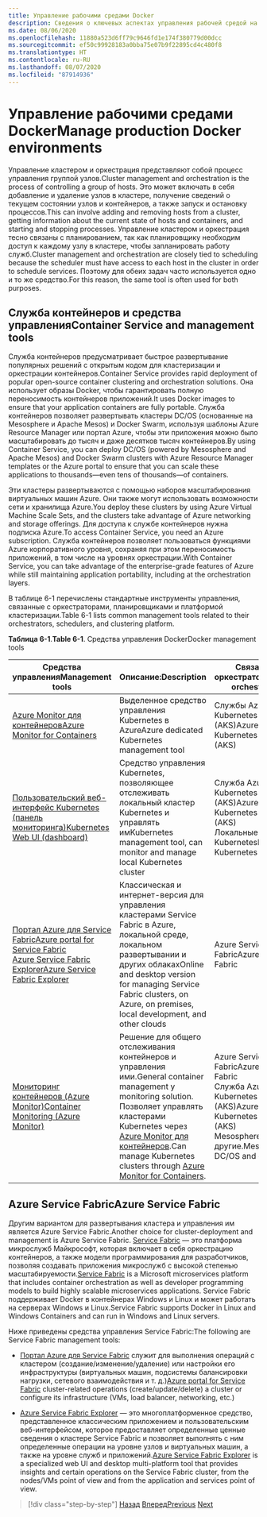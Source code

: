 ```yaml
---
title: Управление рабочими средами Docker
description: Сведения о ключевых аспектах управления рабочей средой на базе контейнеров.
ms.date: 08/06/2020
ms.openlocfilehash: 11880a523d6ff79c9646fd1e174f380779d00dcc
ms.sourcegitcommit: ef50c99928183a0bba75e07b9f22895cd4c480f8
ms.translationtype: HT
ms.contentlocale: ru-RU
ms.lasthandoff: 08/07/2020
ms.locfileid: "87914936"
---
```

# <a name="manage-production-docker-environments"></a><span data-ttu-id="2f567-103">Управление рабочими средами Docker</span><span class="sxs-lookup"><span data-stu-id="2f567-103">Manage production Docker environments</span></span>

<span data-ttu-id="2f567-104">Управление кластером и оркестрация представляют собой процесс управления группой узлов.</span><span class="sxs-lookup"><span data-stu-id="2f567-104">Cluster management and orchestration is the process of controlling a group of hosts.</span></span> <span data-ttu-id="2f567-105">Это может включать в себя добавление и удаление узлов в кластере, получение сведений о текущем состоянии узлов и контейнеров, а также запуск и остановку процессов.</span><span class="sxs-lookup"><span data-stu-id="2f567-105">This can involve adding and removing hosts from a cluster, getting information about the current state of hosts and containers, and starting and stopping processes.</span></span> <span data-ttu-id="2f567-106">Управление кластером и оркестрация тесно связаны с планированием, так как планировщику необходим доступ к каждому узлу в кластере, чтобы запланировать работу служб.</span><span class="sxs-lookup"><span data-stu-id="2f567-106">Cluster management and orchestration are closely tied to scheduling because the scheduler must have access to each host in the cluster in order to schedule services.</span></span> <span data-ttu-id="2f567-107">Поэтому для обеих задач часто используется одно и то же средство.</span><span class="sxs-lookup"><span data-stu-id="2f567-107">For this reason, the same tool is often used for both purposes.</span></span>

## <a name="container-service-and-management-tools"></a><span data-ttu-id="2f567-108">Служба контейнеров и средства управления</span><span class="sxs-lookup"><span data-stu-id="2f567-108">Container Service and management tools</span></span>

<span data-ttu-id="2f567-109">Служба контейнеров предусматривает быстрое развертывание популярных решений с открытым кодом для кластеризации и оркестрации контейнеров.</span><span class="sxs-lookup"><span data-stu-id="2f567-109">Container Service provides rapid deployment of popular open-source container clustering and orchestration solutions.</span></span> <span data-ttu-id="2f567-110">Она использует образы Docker, чтобы гарантировать полную переносимость контейнеров приложений.</span><span class="sxs-lookup"><span data-stu-id="2f567-110">It uses Docker images to ensure that your application containers are fully portable.</span></span> <span data-ttu-id="2f567-111">Служба контейнеров позволяет развертывать кластеры DC/OS (основанные на Mesosphere и Apache Mesos) и Docker Swarm, используя шаблоны Azure Resource Manager или портал Azure, чтобы эти приложения можно было масштабировать до тысяч и даже десятков тысяч контейнеров.</span><span class="sxs-lookup"><span data-stu-id="2f567-111">By using Container Service, you can deploy DC/OS (powered by Mesosphere and Apache Mesos) and Docker Swarm clusters with Azure Resource Manager templates or the Azure portal to ensure that you can scale these applications to thousands—even tens of thousands—of containers.</span></span>

<span data-ttu-id="2f567-112">Эти кластеры развертываются с помощью наборов масштабирования виртуальных машин Azure. Они также могут использовать возможности сети и хранилища Azure.</span><span class="sxs-lookup"><span data-stu-id="2f567-112">You deploy these clusters by using Azure Virtual Machine Scale Sets, and the clusters take advantage of Azure networking and storage offerings.</span></span> <span data-ttu-id="2f567-113">Для доступа к службе контейнеров нужна подписка Azure.</span><span class="sxs-lookup"><span data-stu-id="2f567-113">To access Container Service, you need an Azure subscription.</span></span> <span data-ttu-id="2f567-114">Служба контейнеров позволяет пользоваться функциями Azure корпоративного уровня, сохраняя при этом переносимость приложений, в том числе на уровнях оркестрации.</span><span class="sxs-lookup"><span data-stu-id="2f567-114">With Container Service, you can take advantage of the enterprise-grade features of Azure while still maintaining application portability, including at the orchestration layers.</span></span>

<span data-ttu-id="2f567-115">В таблице 6-1 перечислены стандартные инструменты управления, связанные с оркестраторами, планировщиками и платформой кластеризации.</span><span class="sxs-lookup"><span data-stu-id="2f567-115">Table 6-1 lists common management tools related to their orchestrators, schedulers, and clustering platform.</span></span>

<span data-ttu-id="2f567-116">**Таблица 6-1**.</span><span class="sxs-lookup"><span data-stu-id="2f567-116">**Table 6-1**.</span></span> <span data-ttu-id="2f567-117">Средства управления Docker</span><span class="sxs-lookup"><span data-stu-id="2f567-117">Docker management tools</span></span>

| <span data-ttu-id="2f567-118">Средства управления</span><span class="sxs-lookup"><span data-stu-id="2f567-118">Management tools</span></span> | <span data-ttu-id="2f567-119">Описание:</span><span class="sxs-lookup"><span data-stu-id="2f567-119">Description</span></span> | <span data-ttu-id="2f567-120">Связанные оркестраторы</span><span class="sxs-lookup"><span data-stu-id="2f567-120">Related orchestrators</span></span> |
|------------------|-------------|-----------------------|
| [<span data-ttu-id="2f567-121">Azure Monitor для контейнеров</span><span class="sxs-lookup"><span data-stu-id="2f567-121">Azure Monitor for Containers</span></span>](https://docs.microsoft.com/azure/monitoring/monitoring-container-insights-overview) | <span data-ttu-id="2f567-122">Выделенное средство управления Kubernetes в Azure</span><span class="sxs-lookup"><span data-stu-id="2f567-122">Azure dedicated Kubernetes management tool</span></span> | <span data-ttu-id="2f567-123">Службы Azure Kubernetes (AKS)</span><span class="sxs-lookup"><span data-stu-id="2f567-123">Azure Kubernetes Services (AKS)</span></span> |
| [<span data-ttu-id="2f567-124">Пользовательский веб-интерфейс Kubernetes (панель мониторинга)</span><span class="sxs-lookup"><span data-stu-id="2f567-124">Kubernetes Web UI (dashboard)</span></span>](https://kubernetes.io/docs/tasks/access-application-cluster/web-ui-dashboard/) | <span data-ttu-id="2f567-125">Средство управления Kubernetes, позволяющее отслеживать локальный кластер Kubernetes и управлять им</span><span class="sxs-lookup"><span data-stu-id="2f567-125">Kubernetes management tool, can monitor and manage local Kubernetes cluster</span></span> | <span data-ttu-id="2f567-126">Служба Azure Kubernetes (AKS)</span><span class="sxs-lookup"><span data-stu-id="2f567-126">Azure Kubernetes Service (AKS)</span></span><br/><span data-ttu-id="2f567-127">Локальные средства Kubernetes</span><span class="sxs-lookup"><span data-stu-id="2f567-127">Local Kubernetes</span></span> |
| [<span data-ttu-id="2f567-128">Портал Azure для Service Fabric</span><span class="sxs-lookup"><span data-stu-id="2f567-128">Azure portal for Service Fabric</span></span>](https://docs.microsoft.com/azure/service-fabric/service-fabric-cluster-creation-via-portal)<br/>[<span data-ttu-id="2f567-129">Azure Service Fabric Explorer</span><span class="sxs-lookup"><span data-stu-id="2f567-129">Azure Service Fabric Explorer</span></span>](https://docs.microsoft.com/azure/service-fabric/service-fabric-visualizing-your-cluster) | <span data-ttu-id="2f567-130">Классическая и интернет-версия для управления кластерами Service Fabric в Azure, локальной среде, локальном развертывании и других облаках</span><span class="sxs-lookup"><span data-stu-id="2f567-130">Online and desktop version for managing Service Fabric clusters, on Azure, on premises, local development, and other clouds</span></span> | <span data-ttu-id="2f567-131">Azure Service Fabric</span><span class="sxs-lookup"><span data-stu-id="2f567-131">Azure Service Fabric</span></span> |
| [<span data-ttu-id="2f567-132">Мониторинг контейнеров (Azure Monitor)</span><span class="sxs-lookup"><span data-stu-id="2f567-132">Container Monitoring (Azure Monitor)</span></span>](https://docs.microsoft.com/azure/azure-monitor/insights/containers) | <span data-ttu-id="2f567-133">Решение для общего отслеживания контейнеров и управления ими.</span><span class="sxs-lookup"><span data-stu-id="2f567-133">General container management y monitoring solution.</span></span> <span data-ttu-id="2f567-134">Позволяет управлять кластерами Kubernetes через [Azure Monitor для контейнеров](https://docs.microsoft.com/azure/monitoring/monitoring-container-insights-overview).</span><span class="sxs-lookup"><span data-stu-id="2f567-134">Can manage Kubernetes clusters through [Azure Monitor for Containers](https://docs.microsoft.com/azure/monitoring/monitoring-container-insights-overview).</span></span> | <span data-ttu-id="2f567-135">Azure Service Fabric</span><span class="sxs-lookup"><span data-stu-id="2f567-135">Azure Service Fabric</span></span><br/><span data-ttu-id="2f567-136">Служба Azure Kubernetes (AKS)</span><span class="sxs-lookup"><span data-stu-id="2f567-136">Azure Kubernetes Service (AKS)</span></span><br/><span data-ttu-id="2f567-137">Mesosphere DC/OS и другие.</span><span class="sxs-lookup"><span data-stu-id="2f567-137">Mesosphere DC/OS and others.</span></span> |

## <a name="azure-service-fabric"></a><span data-ttu-id="2f567-138">Azure Service Fabric</span><span class="sxs-lookup"><span data-stu-id="2f567-138">Azure Service Fabric</span></span>

<span data-ttu-id="2f567-139">Другим вариантом для развертывания кластера и управления им является Azure Service Fabric.</span><span class="sxs-lookup"><span data-stu-id="2f567-139">Another choice for cluster-deployment and management is Azure Service Fabric.</span></span> <span data-ttu-id="2f567-140">[Service Fabric](https://azure.microsoft.com/services/service-fabric/) — это платформа микрослужб Майкрософт, которая включает в себя оркестрацию контейнеров, а также модели программирования для разработчиков, позволяя создавать приложения микрослужб с высокой степенью масштабируемости.</span><span class="sxs-lookup"><span data-stu-id="2f567-140">[Service Fabric](https://azure.microsoft.com/services/service-fabric/) is a Microsoft microservices platform that includes container orchestration as well as developer programming models to build highly scalable microservices applications.</span></span> <span data-ttu-id="2f567-141">Service Fabric поддерживает Docker в контейнерах Windows и Linux и может работать на серверах Windows и Linux.</span><span class="sxs-lookup"><span data-stu-id="2f567-141">Service Fabric supports Docker in Linux and Windows Containers and can run in Windows and Linux servers.</span></span>

<span data-ttu-id="2f567-142">Ниже приведены средства управления Service Fabric:</span><span class="sxs-lookup"><span data-stu-id="2f567-142">The following are Service Fabric management tools:</span></span>

- <span data-ttu-id="2f567-143">[Портал Azure для Service Fabric](https://docs.microsoft.com/azure/service-fabric/service-fabric-cluster-creation-via-portal) служит для выполнения операций с кластером (создание/изменение/удаление) или настройки его инфраструктуры (виртуальных машин, подсистемы балансировки нагрузки, сетевого взаимодействия и т. д.)</span><span class="sxs-lookup"><span data-stu-id="2f567-143">[Azure portal for Service Fabric](https://docs.microsoft.com/azure/service-fabric/service-fabric-cluster-creation-via-portal) cluster-related operations (create/update/delete) a cluster or configure its infrastructure (VMs, load balancer, networking, etc.)</span></span>

- <span data-ttu-id="2f567-144">[Azure Service Fabric Explorer](https://docs.microsoft.com/azure/service-fabric/service-fabric-visualizing-your-cluster) — это многоплатформенное средство, представленное классическим приложением и пользовательским веб-интерфейсом, которое предоставляет определенные ценные сведения о кластере Service Fabric и позволяет выполнять с ним определенные операции на уровне узлов и виртуальных машин, а также на уровне служб и приложений.</span><span class="sxs-lookup"><span data-stu-id="2f567-144">[Azure Service Fabric Explorer](https://docs.microsoft.com/azure/service-fabric/service-fabric-visualizing-your-cluster) is a specialized web UI and desktop multi-platform tool that provides insights and certain operations on the Service Fabric cluster, from the nodes/VMs point of view and from the application and services point of view.</span></span>

>[!div class="step-by-step"]
><span data-ttu-id="2f567-145">[Назад](run-microservices-based-applications-in-production.md)
>[Вперед](monitor-containerized-application-services.md)</span><span class="sxs-lookup"><span data-stu-id="2f567-145">[Previous](run-microservices-based-applications-in-production.md)
[Next](monitor-containerized-application-services.md)</span></span>
